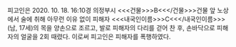 피고인은 2020. 10. 18. 16:10경 의정부시 <<<건물>>>B<<</건물>>>건물 앞 노상에서 술에 취해 아무런 이유 없이 피해자 <<<내국인이름>>>C<<</내국인이름>>>(남, 17세)의 목을 양손으로 조르고, 발로 피해자의 다리를 걷어 찬 후, 손바닥으로 피해자의 얼굴을 2회 때렸다.
이로써 피고인은 피해자를 폭행하였다.